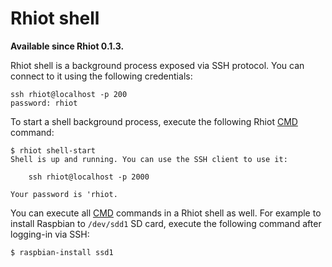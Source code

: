 # Rhiot shell

**Available since Rhiot 0.1.3.** 

Rhiot shell is a background process exposed via SSH protocol. You can connect to it using the following credentials:

    ssh rhiot@localhost -p 200
    password: rhiot
    


To start a shell background process, execute the following Rhiot [CMD](cmd.md) command:

    $ rhiot shell-start
    Shell is up and running. You can use the SSH client to use it:
    
        ssh rhiot@localhost -p 2000
    
    Your password is 'rhiot.

    
You can execute all [CMD](cmd.md) commands in a Rhiot shell as well. For example to install Raspbian to `/dev/sdd1` SD card, execute the following command after logging-in via SSH:

    $ raspbian-install ssd1
    